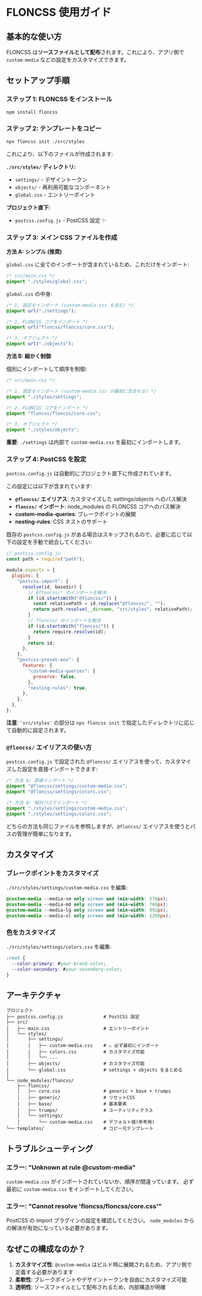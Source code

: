 # FLONCSS 使用ガイド

## 基本的な使い方

FLONCSS は**ソースファイルとして配布**されます。これにより、アプリ側で `custom-media` などの設定をカスタマイズできます。

## セットアップ手順

### ステップ 1: FLONCSS をインストール

```bash
npm install floncss
```

### ステップ 2: テンプレートをコピー

```bash
npx floncss init ./src/styles
```

これにより、以下のファイルが作成されます:

**`./src/styles/` ディレクトリ:**

- `settings/` - デザイントークン
- `objects/` - 再利用可能なコンポーネント
- `global.css` - エントリーポイント

**プロジェクト直下:**

- `postcss.config.js` - PostCSS 設定 ✨

### ステップ 3: メイン CSS ファイルを作成

**方法 A: シンプル (推奨)**

`global.css` に全てのインポートが含まれているため、これだけをインポート:

```css
/* src/main.css */
@import "./styles/global.css";
```

`global.css` の中身:

```css
/* 1. 設定をインポート (custom-media.css を含む) */
@import url("./settings");

/* 2. FLONCSS コアをインポート */
@import url("floncss/floncss/core.css");

/* 3. オブジェクト */
@import url("./objects");
```

**方法 B: 細かく制御**

個別にインポートして順序を制御:

```css
/* src/main.css */

/* 1. 設定をインポート (custom-media.css が最初に含まれる) */
@import "./styles/settings";

/* 2. FLONCSS コアをインポート */
@import "floncss/floncss/core.css";

/* 3. オブジェクト */
@import "./styles/objects";
```

**重要**: `./settings` は内部で `custom-media.css` を最初にインポートします。

### ステップ 4: PostCSS を設定

`postcss.config.js` は自動的にプロジェクト直下に作成されています。

この設定には以下が含まれています:

- **`@floncss/` エイリアス**: カスタマイズした settings/objects へのパス解決
- **`floncss/` インポート**: node_modules の FLONCSS コアへのパス解決
- **custom-media-queries**: ブレークポイントの展開
- **nesting-rules**: CSS ネストのサポート

既存の `postcss.config.js` がある場合はスキップされるので、必要に応じて以下の設定を手動で統合してください:

```javascript
// postcss.config.js
const path = require("path");

module.exports = {
  plugins: {
    "postcss-import": {
      resolve(id, basedir) {
        // @floncss/* のインポートを解決
        if (id.startsWith("@floncss/")) {
          const relativePath = id.replace("@floncss/", "");
          return path.resolve(__dirname, "src/styles", relativePath);
        }
        // floncss/ のインポートを解決
        if (id.startsWith("floncss/")) {
          return require.resolve(id);
        }
        return id;
      },
    },
    "postcss-preset-env": {
      features: {
        "custom-media-queries": {
          preserve: false,
        },
        "nesting-rules": true,
      },
    },
  },
};
```

**注意**: `'src/styles'` の部分は `npx floncss init` で指定したディレクトリに応じて自動的に設定されます。

### `@floncss/` エイリアスの使い方

`postcss.config.js` で設定された `@floncss/` エイリアスを使って、カスタマイズした設定を直接インポートできます:

```css
/* 方法 A: 直接インポート */
@import "@floncss/settings/custom-media.css";
@import "@floncss/settings/colors.css";

/* 方法 B: 相対パスでインポート */
@import "./styles/settings/custom-media.css";
@import "./styles/settings/colors.css";
```

どちらの方法も同じファイルを参照しますが、`@floncss/` エイリアスを使うとパスの管理が簡単になります。

## カスタマイズ

### ブレークポイントをカスタマイズ

`./src/styles/settings/custom-media.css` を編集:

```css
@custom-media --media-sm only screen and (min-width: 576px);
@custom-media --media-md only screen and (min-width: 768px);
@custom-media --media-lg only screen and (min-width: 992px);
@custom-media --media-xl only screen and (min-width: 1200px);
```

### 色をカスタマイズ

`./src/styles/settings/colors.css` を編集:

```css
:root {
  --color-primary: #your-brand-color;
  --color-secondary: #your-secondary-color;
}
```

## アーキテクチャ

```
プロジェクト
├── postcss.config.js               # PostCSS 設定
├── src/
│   ├── main.css                    # エントリーポイント
│   └── styles/
│       ├── settings/
│       │   ├── custom-media.css    # ⚠️ 必ず最初にインポート
│       │   ├── colors.css          # カスタマイズ可能
│       │   └── ...
│       ├── objects/                # カスタマイズ可能
│       └── global.css              # settings + objects をまとめる
│
└── node_modules/floncss/
    ├── floncss/
    │   ├── core.css                # generic + base + trumps
    │   ├── generic/                # リセットCSS
    │   ├── base/                   # 基本要素
    │   ├── trumps/                 # ユーティリティクラス
    │   └── settings/
    │       └── custom-media.css    # デフォルト値(参考用)
└── templates/                      # コピー元テンプレート
```

## トラブルシューティング

### エラー: "Unknown at rule @custom-media"

`custom-media.css` がインポートされていないか、順序が間違っています。
必ず最初に `custom-media.css` をインポートしてください。

### エラー: "Cannot resolve 'floncss/floncss/core.css'"

PostCSS の import プラグインの設定を確認してください。
`node_modules` からの解決が有効になっている必要があります。

## なぜこの構成なのか？

1. **カスタマイズ性**: `@custom-media` はビルド時に展開されるため、アプリ側で定義する必要があります
2. **柔軟性**: ブレークポイントやデザイントークンを自由にカスタマイズ可能
3. **透明性**: ソースファイルとして配布されるため、内部構造が明確
